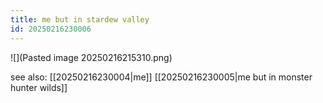 ```yaml
---
title: me but in stardew valley
id: 20250216230006
---
```

![](Pasted image 20250216215310.png)

see also:
[[20250216230004|me]]
[[20250216230005|me but in monster hunter wilds]]
